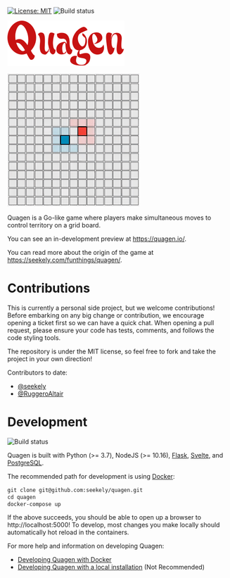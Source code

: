 [![License: MIT](https://img.shields.io/badge/License-MIT-yellow.svg)](https://opensource.org/licenses/MIT) ![Build status](https://github.com/seekely/quagen/workflows/ci/badge.svg)

![Quagen](/src/quagen/static/img/quagen.png?raw=true)

![Gameplay](/src/quagen/static/img/intro.gif?raw=true)

Quagen is a Go-like game where players make simultaneous moves to control
territory on a grid board.

You can see an in-development preview at https://quagen.io/.

You can read more about the origin of the game at https://seekely.com/funthings/quagen/.

# Contributions

This is currently a personal side project, but we welcome contributions! Before
embarking on any big change or contribution, we encourage opening a
ticket first so we can have a quick chat. When opening a pull request, please
ensure your code has tests, comments, and follows the code styling tools.
  
The repository is under the MIT license, so feel free to fork and take the
project in your own direction!

Contributors to date:

* [@seekely](https://github.com/seekely)
* [@RuggeroAltair](https://github.com/RuggeroAltair)

# Development

![Build status](https://github.com/seekely/quagen/workflows/ci/badge.svg)

Quagen is built with Python (>= 3.7), NodeJS (>= 10.16), [Flask][flask],
[Svelte][svelte], and [PostgreSQL][postgres].

The recommended path for development is using [Docker][docker]:

    git clone git@github.com:seekely/quagen.git
    cd quagen
    docker-compose up

If the above succeeds, you should be able to open up a browser to
http://localhost:5000! To develop, most changes you make locally should
automatically hot reload in the containers.

For more help and information on developing Quagen:

* [Developing Quagen with Docker](docs/developing_docker.md)
* [Developing Quagen with a local installation](docs/developing_local.md) (Not Recommended)

[flask]: https://palletsprojects.com/p/flask/
[svelte]: https://svelte.dev/
[postgres]: https://www.postgresql.org/
[docker]: https://www.docker.com/get-started
